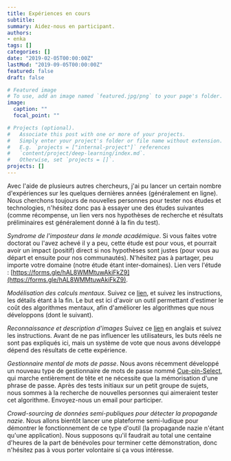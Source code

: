 ```yaml
---
title: Expériences en cours
subtitle:
summary: Aidez-nous en participant.
authors:
- enka
tags: []
categories: []
date: "2019-02-05T00:00:00Z"
lastMod: "2019-09-05T00:00:00Z"
featured: false
draft: false

# Featured image
# To use, add an image named `featured.jpg/png` to your page's folder. 
image:
  caption: ""
  focal_point: ""

# Projects (optional).
#   Associate this post with one or more of your projects.
#   Simply enter your project's folder or file name without extension.
#   E.g. `projects = ["internal-project"]` references 
#   `content/project/deep-learning/index.md`.
#   Otherwise, set `projects = []`.
projects: []
---
```


Avec l'aide de plusieurs autres chercheurs, j'ai pu lancer un certain nombre d'expériences sur les quelques dernières années (généralement en ligne). Nous cherchons toujours de nouvelles personnes pour tester nos études et technologies, n'hésitez donc pas à essayer une des études suivantes (comme récompense, un lien vers nos hypothèses de recherche et résultats préliminaires est généralement donné à la fin du test). 


*Syndrome de l'imposteur dans le monde académique*. 
Si vous faites votre doctorat ou l'avez achevé il y a peu, cette étude est pour vous, et pourrait avoir un impact (positif) direct si nos hypothèses sont justes (pour vous au départ et ensuite pour nos communautés). N'hésitez pas à partager, peu importe votre domaine (notre étude étant inter-domaines).
Lien vers l'étude : [https://forms.gle/hAL8WMMtuwAkiFkZ9](https://forms.gle/hAL8WMMtuwAkiFkZ9). 


*Modélisation des calculs mentaux*. 
Suivez ce [lien](http://koliaza.com/mentcompexperiment/g1), et suivez les instructions, les détails étant à la fin. Le but est ici d'avoir un outil permettant d'estimer le coût des algorithmes mentaux, afin d'améliorer les algorithmes que nous développons (dont le suivant).


*Reconnaissance et description d'images*
Suivez ce [lien](http://koliaza.com/visualsecrets) en anglais et suivez les instructions. Avant de ne pas influencer les utilisateurs, les buts réels ne sont pas expliqués ici, mais un système de vote que nous avons développé dépend des résultats de cette expérience.


*Gestionnaire mental de mots de passe*.
Nous avons récemment développé un nouveau type de gestionnaire de mots de passe nommé [Cue-pin-Select](/publication/blanchard-2020-cuepinselect/), qui marche entièrement de tête et ne nécessite que la mémorisation d'une phrase de passe. Après des tests initiaux sur un petit groupe de sujets, nous sommes à la recherche de nouvelles personnes qui aimeraient tester cet algorithme. Envoyez-nous un email pour participer.


*Crowd-sourcing de données semi-publiques pour détecter la propagande nazie*. 
Nous allons bientôt lancer une plateforme semi-ludique pour démontrer le fonctionnement de ce type d'outil (la propagande nazie n'étant qu'une application). Nous supposons qu'il faudrait au total une centaine d'heures  de la part de bénévoles pour terminer cette démonstration, donc n'hésitez pas à vous porter volontaire si ça vous intéresse.